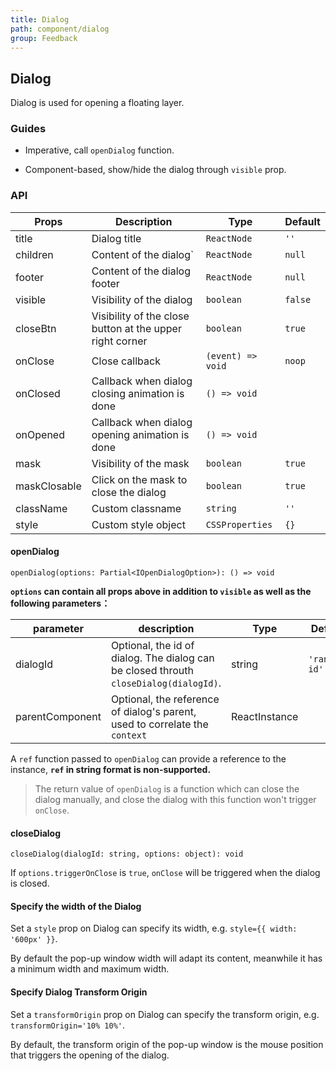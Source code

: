 ```yaml
---
title: Dialog
path: component/dialog
group: Feedback
---
```


## Dialog

Dialog is used for opening a floating layer.

### Guides

-  Imperative, call `openDialog` function.

-  Component-based, show/hide the dialog  through `visible` prop.

### API

| Props           | Description                                              | Type              | Default |
| --------------- | -------------------------------------------------------- | ----------------- | ------- |
| title           | Dialog title                                             | `ReactNode`       | `''`    |
| children        | Content of the dialog`                                   | `ReactNode`       | `null`  |
| footer          | Content of the dialog footer                             | `ReactNode`       | `null`  |
| visible         | Visibility of the dialog                                 | `boolean`         | `false` |
| closeBtn        | Visibility of the close button at the upper right corner | `boolean`         | `true`  |
| onClose         | Close callback                                           | `(event) => void` | `noop`  |
| onClosed        | Callback when dialog closing animation is done           | `() => void`      |         |
| onOpened        | Callback when dialog opening animation is done           | `() => void`      |         |
| mask            | Visibility of the mask                                   | `boolean`         | `true`  |
| maskClosable    | Click on the mask to close the dialog                    | `boolean`         | `true`  |
| className       | Custom classname                                         | `string`          | `''`    |
| style           | Custom style object                                      | `CSSProperties`   | `{}`    |


#### openDialog

`openDialog(options: Partial<IOpenDialogOption>): () => void`

**`options` can contain all props above in addition to `visible` as well as the following parameters：** 

| parameter           | description                            | Type     | Default      |
| ------------ | ----------------------------- | ------ | -------- |
| dialogId   | Optional, the id of dialog. The dialog can be closed throuth `closeDialog(dialogId)`.  | string | `'random-id'` |
| parentComponent |  Optional, the reference of dialog's parent, used to correlate the `context` | ReactInstance  |     |

A `ref` function passed to `openDialog` can provide a reference to the instance, **`ref` in string format is non-supported.**

> The return value of `openDialog` is a function which can close the dialog manually, and close the dialog with this function won't trigger `onClose`.


#### closeDialog

`closeDialog(dialogId: string, options: object): void`

If `options.triggerOnClose` is `true`, `onClose` will be triggered when the dialog is closed.


#### Specify the width of the Dialog

Set a `style` prop on Dialog can specify its width, e.g. `style={{ width: '600px' }}`.

By default the pop-up window width will adapt its content, meanwhile it has a minimum width and maximum width.

#### Specify Dialog Transform Origin

Set a `transformOrigin` prop on Dialog can specify the transform origin, e.g. `transformOrigin='10% 10%'`.

By default, the transform origin of the pop-up window is the mouse position that triggers the opening of the dialog.
